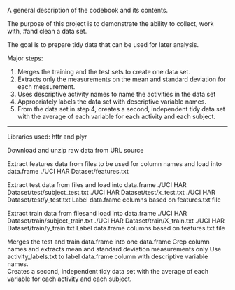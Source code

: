 A general description of the codebook and its contents.

The purpose of this project is to demonstrate the ability to collect, work with, 
#and clean a data set.

The goal is to prepare tidy data that can be used for later analysis.

Major steps:
1. Merges the training and the test sets to create one data set.
2. Extracts only the measurements on the mean and standard deviation for each measurement. 
3. Uses descriptive activity names to name the activities in the data set
4. Appropriately labels the data set with descriptive variable names.   
5. From the data set in step 4, creates a second, independent tidy data set with the average of each variable for each activity and each subject.

--------------------------------

Libraries used: httr and plyr

Download and unzip raw data from URL source

Extract features data from files to be used for column names and load into data.frame
    ./UCI HAR Dataset/features.txt

Extract test data from files and load into data.frame
    ./UCI HAR Dataset/test/subject_test.txt
    ./UCI HAR Dataset/test/x_test.txt
    ./UCI HAR Dataset/test/y_test.txt
Label data.frame columns based on features.txt file

Extract train data from filesand load into data.frame
    ./UCI HAR Dataset/train/subject_train.txt
    ./UCI HAR Dataset/train/X_train.txt
    ./UCI HAR Dataset/train/y_train.txt
Label data.frame columns based on features.txt file

Merges the test and train data.frame into one data.frame
Grep column names and extracts mean and standard deviation measurements only 
Use activity_labels.txt to label data.frame column with descriptive variable names.   
Creates a second, independent tidy data set with the average of each variable for each activity and each subject.
